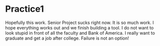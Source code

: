# Practice1

Hopefully this work. Senior Project sucks right now. It is so much work. I hope everything works out and we finish building a tool. I do not want to look stupid in front of all the faculty and Bank of America. I really want to graduate and get a job after college. Failure is not an option!
